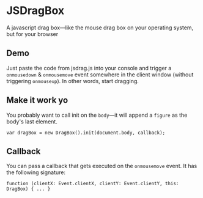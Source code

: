 # JSDragBox
A javascript drag box—like the mouse drag box on your operating system, but for your browser

## Demo
Just paste the code from jsdrag.js into your console and trigger a ```onmousedown``` & ```onmousemove``` event somewhere in the client window (without triggering ```onmouseup```). In other words, start dragging. 
 
## Make it work yo

You probably want to call init on the  ```body```—it will append a ```figure``` as the body's last element. 

```
var dragBox = new DragBox().init(document.body, callback);
```

## Callback

You can pass a callback that gets executed on the ```onmousemove``` event. It has the following signature:

```
function (clientX: Event.clientX, clientY: Event.clientY, this: DragBox) { ... }
```
